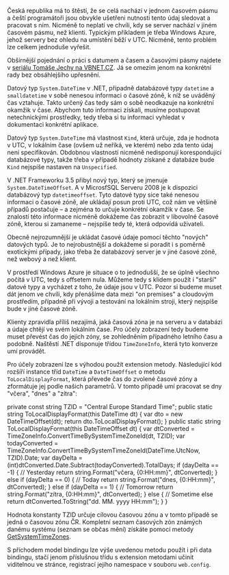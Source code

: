 <!-- dcterms:identifier = aspnetcz#3410 -->
<!-- dcterms:title = Jak jednoduše převádět časové údaje mezi jednotlivými časovými pásmy -->
<!-- dcterms:abstract = Česká republika má to štěstí, že se celá nachází v jednom časovém pásmu a čeští programátoři jsou obvykle ušetřeni nutnosti tento údaj sledovat a pracovat s ním. Nicméně to neplatí ve chvíli, kdy se server nachází v jiném časovém pásmu, než klienti. Typickým příkladem je třeba Windows Azure, jehož servery bez ohledu na umístění běží v UTC. Nicméně, tento problém lze celkem jednoduše vyřešit. -->
<!-- np9:categoryId = 1 -->
<!-- x4w:category = Tipy, triky -->
<!-- np9:authorId = 1 -->
<!-- np9:authorEmail = michal.valasek@altairis.cz -->
<!-- dcterms:creator = Michal Altair Valášek -->
<!-- dcterms:created = 2013-05-03T22:00:24.473+02:00 -->
<!-- dcterms:dateAccepted = 2013-05-03T22:03:18.277+02:00 -->
<!-- x4w:pictureWidth = 150 -->
<!-- x4w:pictureHeight = 150 -->
<!-- x4w:pictureUrl = /perex-pictures/20130503-jak-jednoduse-prevadet-casove-udaje-mezi-jednotlivymi-casovymi-pasmy.png -->

Česká republika má to štěstí, že se celá nachází v jednom časovém pásmu a čeští programátoři jsou obvykle ušetřeni nutnosti tento údaj sledovat a pracovat s ním. Nicméně to neplatí ve chvíli, kdy se server nachází v jiném časovém pásmu, než klienti. Typickým příkladem je třeba Windows Azure, jehož servery bez ohledu na umístění běží v UTC. Nicméně, tento problém lze celkem jednoduše vyřešit.

Obšírnější pojednání o práci s datumem a časem a časovými pásmy najdete v [seriálu Tomáše Jechy na VBNET.CZ](http://www.vbnet.cz/serial--24-prace_s_casovymi_pasmy_a_letnim_casem_v_aplikaci_a_databazi.aspx). Já se omezím jenom na konkrétní rady bez obsáhlejšího upřesnění.

Datový typ `System.DateTime` v .NET, případně databázové typy `datetime` a `smalldatetime` v sobě nenesou informaci o časové zóně, k níž se uváděný čas vztahuje. Takto určený čas tedy sám o sobě neodkazuje na konkrétní okamžik v čase. Abychom tuto informaci získali, musíme postupovat netechnickými prostředky, tedy třeba si tu informaci vyhledat v dokumentaci konkrétní aplikace. 

Datový typ `System.DateTime` má vlastnost `Kind`, která určuje, zda je hodnota v UTC, v lokálním čase (ovšem už neříká, ve kterém) nebo zda tento údaj není specifikován. Obdobnou vlastností nicméně nedisponují korespondující databázové typy, takže třeba v případě hodnoty získané z databáze bude `Kind` nejspíše nastaven na `Unspecified`.

V .NET Frameworku 3.5 přibyl nový typ, který se jmenuje `System.DateTimeOffset`. A v MicrosfSQL Serveru 2008 je k dispozici databázový typ `datetimeoffset`. Tyto datové typy sice také nenesou informaci o časové zóně, ale ukládají posun proti UTC, což nám ve většině případů postačuje – a zejména to určuje konkrétní okamžik v čase. Se znalostí této informace nicméně dokážeme čas zobrazit v libovolné časové zóně, kterou si zamaneme – nejspíše tedy té, která odpovídá uživateli.

Obecně nejrozumnější je ukládat časové údaje pomocí těchto "nových" datových typů. Je to nejrobustnější a dokážeme si poradit i s poměrně exotickými případy, jako třeba že databázový server je v jiné časové zóně, než webový a než klient.

V prostředí Windows Azure je situace o to jednodušší, že se úplně všechno počítá v UTC, tedy s offsetem nula. Můžeme tedy s klidem použít i "starší" datové typy a vycházet z toho, že údaje jsou v UTC. Pozor si budeme muset dát jenom ve chvíli, kdy přenášíme data mezi "on premises" a cloudovým prostředím, případně při vývoji a testování na lokálním stroji, který nejspíše bude v jiné časové zóně.

Klienty zpravidla příliš nezajímá, jaká časová zóna je na serveru a v databázi a údaje chtějí ve svém lokálním čase. Pro účely zobrazení tedy budeme muset převést čas do jejich zóny, se zohledněním případného letního času a podobně. Naštěstí .NET disponuje třídou `TimeZoneInfo`, která tyto konverze umí provádět.

Pro účely zobrazení lze s výhodou použít extension metody. Následující kód rozšíří instance tříd `DateTime` a `DateTimeOffset` o metodu `ToLocalDisplayFormat`, která převede čas do zvolené časové zóny a zformátuje jej podle našich parametrů. V tomto případě umí pracovat se dny "včera", "dnes" a "zítra":

private const string TZID = "Central Europe Standard Time"; public static string ToLocalDisplayFormat(this DateTime dt) { var dto = new DateTimeOffset(dt); return dto.ToLocalDisplayFormat(); } public static string ToLocalDisplayFormat(this DateTimeOffset dt) { var dtConverted = TimeZoneInfo.ConvertTimeBySystemTimeZoneId(dt, TZID); var todayConverted = TimeZoneInfo.ConvertTimeBySystemTimeZoneId(DateTime.UtcNow, TZID).Date; var dayDelta = (int)dtConverted.Date.Subtract(todayConverted).TotalDays; if (dayDelta == -1) { // Yesterday return string.Format("včera, {0:HH:mm}", dtConverted); } else if (dayDelta == 0) { // Today return string.Format("dnes, {0:HH:mm}", dtConverted); } else if (dayDelta == 1) { // Tomorrow return string.Format("zítra, {0:HH:mm}", dtConverted); } else { // Sometime else return dtConverted.ToString("dd. MM. yyyy HH:mm"); } }

Hodnota konstanty TZID určuje cílovou časovou zónu a v tomto případě se jedná o časovou zónu ČR. Kompletní seznam časových zón známých danému systému (seznam se občas mění) získáte pomocí metody [GetSystemTimeZones](http://msdn.microsoft.com/en-us/library/system.timezoneinfo.getsystemtimezones.aspx).

S příchodem model bindingu lze výše uvedenou metodu použít i při data bindingu, stačí jenom příslušnou třídu s extension metodami učinit viditelnou ve stránce, registrací jejího namespace v souboru `web.config`.